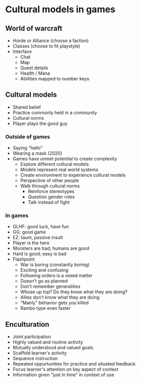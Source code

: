 # Cultural models in games

## World of warcraft

- Horde or Alliance (choose a faction)
- Classes (choose to fit playstyle)
- Interface
    - Chat
    - Map
    - Quest details
    - Health / Mana
    - Abilities mapped to number keys

## Cultural models

- Shared belief
- Practice commonly held in a community
- Cultural norms
- Player plays the good guy

### Outside of games

- Saying "hello"
- Wearing a mask (2020)
- Games have unmet potential to create complexity
    - Explore different cultural models
    - Models represent real world systems
    - Create environment to experience cultural models
    - Perspective of other people
    - Walk through cultural norms
        - Reinforce stereotypes
        - Question gender roles
        - Talk instead of fight

### In games

- GLHF: good luck, have fun
- GG: good game
- EZ: taunt, passive insult
- Player is the hero
- Monsters are bad; humans are good
- Hard is good; easy is bad
- Flashpoint
    - War is boring (constantly boring)
    - Exciting and confusing
    - Following orders is a vexed matter
    - Doesn't go as planned
    - Don't remember generalities
    - Whose up top? Do they know what they are doing?
    - Allies don't know what they are doing
    - "Manly" behavior gets you killed
    - Rambo type even faster

## Enculturation

- Joint participation
- Highly valued and routine activity
- Mutually understood and valued goals
- Scaffold learner's activity
- Sequence instruction
- Repeated oppurtunities for practice and situated feedback
- Focus learner's attention on key aspect of context
- Information given "just in time" in context of use